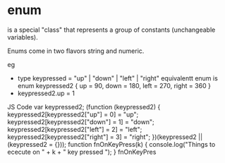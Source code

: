 # enum 
is a special "class" that represents a group of constants (unchangeable variables).

Enums come in two flavors string and numeric. 

eg 
- type keypressed  = "up" | "down" | "left" | "right"
equivalentt enum is 
enum keypressed2  {
    up = 90,
    down = 180,
    left = 270,
    right = 360
}
-  keypressed2.up = 1

JS Code 
var keypressed2;
(function (keypressed2) {
    keypressed2[keypressed2["up"] = 0] = "up";
    keypressed2[keypressed2["down"] = 1] = "down";
    keypressed2[keypressed2["left"] = 2] = "left";
    keypressed2[keypressed2["right"] = 3] = "right";
})(keypressed2 || (keypressed2 = {}));
function fnOnKeyPress(k) {
    console.log("Things to ececute on " + k + " key pressed ");
}
fnOnKeyPres



